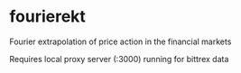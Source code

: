 # fourierekt
Fourier extrapolation of price action in the financial markets

Requires local proxy server (:3000) running for bittrex data
